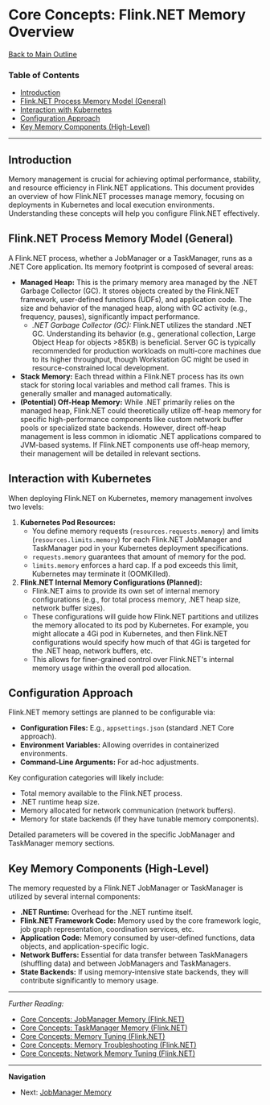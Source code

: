 # Core Concepts: Flink.NET Memory Overview

[Back to Main Outline](./Wiki-Structure-Outline.md)

### Table of Contents
- [Introduction](#introduction)
- [Flink.NET Process Memory Model (General)](#flinknet-process-memory-model-general)
- [Interaction with Kubernetes](#interaction-with-kubernetes)
- [Configuration Approach](#configuration-approach)
- [Key Memory Components (High-Level)](#key-memory-components-high-level)

---

## Introduction

Memory management is crucial for achieving optimal performance, stability, and resource efficiency in Flink.NET applications. This document provides an overview of how Flink.NET processes manage memory, focusing on deployments in Kubernetes and local execution environments. Understanding these concepts will help you configure Flink.NET effectively.

## Flink.NET Process Memory Model (General)

A Flink.NET process, whether a JobManager or a TaskManager, runs as a .NET Core application. Its memory footprint is composed of several areas:

*   **Managed Heap:** This is the primary memory area managed by the .NET Garbage Collector (GC). It stores objects created by the Flink.NET framework, user-defined functions (UDFs), and application code. The size and behavior of the managed heap, along with GC activity (e.g., frequency, pauses), significantly impact performance.
    *   *.NET Garbage Collector (GC):* Flink.NET utilizes the standard .NET GC. Understanding its behavior (e.g., generational collection, Large Object Heap for objects >85KB) is beneficial. Server GC is typically recommended for production workloads on multi-core machines due to its higher throughput, though Workstation GC might be used in resource-constrained local development.
*   **Stack Memory:** Each thread within a Flink.NET process has its own stack for storing local variables and method call frames. This is generally smaller and managed automatically.
*   **(Potential) Off-Heap Memory:** While .NET primarily relies on the managed heap, Flink.NET could theoretically utilize off-heap memory for specific high-performance components like custom network buffer pools or specialized state backends. However, direct off-heap management is less common in idiomatic .NET applications compared to JVM-based systems. If Flink.NET components use off-heap memory, their management will be detailed in relevant sections.

## Interaction with Kubernetes

When deploying Flink.NET on Kubernetes, memory management involves two levels:

1.  **Kubernetes Pod Resources:**
    *   You define memory requests (`resources.requests.memory`) and limits (`resources.limits.memory`) for each Flink.NET JobManager and TaskManager pod in your Kubernetes deployment specifications.
    *   `requests.memory` guarantees that amount of memory for the pod.
    *   `limits.memory` enforces a hard cap. If a pod exceeds this limit, Kubernetes may terminate it (OOMKilled).
2.  **Flink.NET Internal Memory Configurations (Planned):**
    *   Flink.NET aims to provide its own set of internal memory configurations (e.g., for total process memory, .NET heap size, network buffer sizes).
    *   These configurations will guide how Flink.NET partitions and utilizes the memory allocated to its pod by Kubernetes. For example, you might allocate a 4Gi pod in Kubernetes, and then Flink.NET configurations would specify how much of that 4Gi is targeted for the .NET heap, network buffers, etc.
    *   This allows for finer-grained control over Flink.NET's internal memory usage within the overall pod allocation.

## Configuration Approach

Flink.NET memory settings are planned to be configurable via:

*   **Configuration Files:** E.g., `appsettings.json` (standard .NET Core approach).
*   **Environment Variables:** Allowing overrides in containerized environments.
*   **Command-Line Arguments:** For ad-hoc adjustments.

Key configuration categories will likely include:
*   Total memory available to the Flink.NET process.
*   .NET runtime heap size.
*   Memory allocated for network communication (network buffers).
*   Memory for state backends (if they have tunable memory components).

Detailed parameters will be covered in the specific JobManager and TaskManager memory sections.

## Key Memory Components (High-Level)

The memory requested by a Flink.NET JobManager or TaskManager is utilized by several internal components:

*   **.NET Runtime:** Overhead for the .NET runtime itself.
*   **Flink.NET Framework Code:** Memory used by the core framework logic, job graph representation, coordination services, etc.
*   **Application Code:** Memory consumed by user-defined functions, data objects, and application-specific logic.
*   **Network Buffers:** Essential for data transfer between TaskManagers (shuffling data) and between JobManagers and TaskManagers.
*   **State Backends:** If using memory-intensive state backends, they will contribute significantly to memory usage.

---

*Further Reading:*
*   [Core Concepts: JobManager Memory (Flink.NET)](./Core-Concepts-Memory-JobManager.md)
*   [Core Concepts: TaskManager Memory (Flink.NET)](./Core-Concepts-Memory-TaskManager.md)
*   [Core Concepts: Memory Tuning (Flink.NET)](./Core-Concepts-Memory-Tuning.md)
*   [Core Concepts: Memory Troubleshooting (Flink.NET)](./Core-Concepts-Memory-Troubleshooting.md)
*   [Core Concepts: Network Memory Tuning (Flink.NET)](./Core-Concepts-Memory-Network.md)

---
**Navigation**
*   Next: [JobManager Memory](./Core-Concepts-Memory-JobManager.md)
